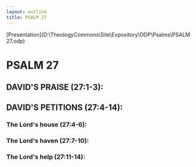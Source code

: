 ```yaml
---
layout: outline
title: PSALM 27
---
```

[Presentation](D:\TheologyCommons\Site\Expository\ODP\Psalms\PSALM 27.odp)
# PSALM 27 
##  DAVID\'S PRAISE (27:1-3): 
##  DAVID\'S PETITIONS (27:4-14): 
###  The Lord\'s house (27:4-6): 
###  The Lord\'s haven (27:7-10): 
###  The Lord\'s help (27:11-14): 
